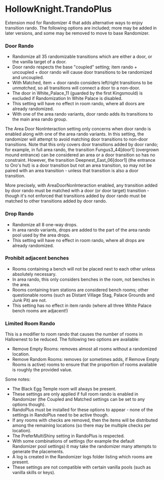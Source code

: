 # HollowKnight.TrandoPlus

Extension mod for Randomizer 4 that adds alternative ways to enjoy transition rando. 
The following options are included; more may be added in later versions, and some may be removed to move to base Randomizer.

### Door Rando
- Randomize all 35 randomizable transitions which are either a door, or the vanilla target of a door.
- Door rando respects the base "coupled" setting; item rando + uncoupled + door rando will cause door transitions to be randomized and uncoupled.
- With Matched, item + door rando considers left/right transitions to be *unmatched*, so all transitions will connect a door to a non-door.
- The door in White_Palace_11 (guarded by the first Kingsmould) is excluded if Randomization In White Palace is disabled.
- This setting will have no effect in room rando, where all doors are already randomized.
- With one of the area rando variants, door rando adds its transitions to the main area rando group.

The Area Door NonInteraction setting only concerns when door rando is enabled along with one of the area rando variants. In this setting,
the randomizer will attempt to avoid matching door transitions to non-door transitions. Note that this only covers door transitions
added by door rando; for example, in full area rando, the transition Fungus3_44[door1] (overgrown mound entrance) can be considered an
area or a door transition so has no constraint. However, the transition Deepnest_East_06[door1] (the entrance to Oro's hut) is a door
transition but not an area transition, so may not be paired with an area transition - unless that transition is also a door transition.

More precisely, with AreaDoorNonInteraction enabled, any transition added by door rando must be matched with a door (or door target)
transition - though it's not enforced that transitions added by door rando must be matched to other transitions added by door rando.

### Drop Rando
- Randomize all 8 one-way drops.
- In area rando variants, drops are added to the part of the area rando pool used by the area drops.
- This setting will have no effect in room rando, where all drops are already randomized.

### Prohibit adjacent benches
- Rooms containing a bench will not be placed next to each other unless absolutely necessary.
- In area rando, this only considers benches in the room, not benches in the area.
- Rooms containing tram stations are considered bench rooms; other questionable rooms (such as Distant Village Stag, Palace Grounds and Junk Pit) are not.
- This setting has no effect in item rando (where all three White Palace bench rooms are adjacent!)

### Limited Room Rando

This is a modifier to room rando that causes the number of rooms in Hallownest to be reduced. The following two options are available:
- Remove Empty Rooms: removes almost all rooms without a randomized location.
- Remove Random Rooms: removes (or sometimes adds, if Remove Empty Rooms is active) rooms to ensure that the proportion of rooms available is roughly the provided value.

Some notes:
- The Black Egg Temple room will always be present.
- These settings are only applied if full room rando is enabled in Randomizer (the Coupled and Matched settings can be set to any options though).
- RandoPlus must be installed for these options to appear - none of the settings in RandoPlus need to be active though.
- If any rooms with checks are removed, then the items will be distributed among the remaining locations (so there may be multiple checks per location).
- The PreferMultiShiny setting in RandoPlus is respected.
- With some combinations of settings (for example the default Randomizer pool settings) it may take the randomizer many attempts to generate the placements.
- A log is created in the Randomizer logs folder listing which rooms are present.
- These settings are not compatible with certain vanilla pools (such as vanilla skills or keys).